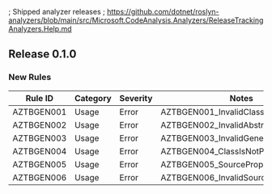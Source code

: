 ; Shipped analyzer releases
; https://github.com/dotnet/roslyn-analyzers/blob/main/src/Microsoft.CodeAnalysis.Analyzers/ReleaseTrackingAnalyzers.Help.md

## Release 0.1.0

### New Rules

Rule ID | Category | Severity | Notes
--------|----------|----------|--------------------
 AZTBGEN001 | Usage    | Error    | AZTBGEN001_InvalidClassAccessibility
 AZTBGEN002 | Usage    | Error    | AZTBGEN002_InvalidAbstractClass
 AZTBGEN003 | Usage    | Error    | AZTBGEN003_InvalidGenericClass
 AZTBGEN004 | Usage    | Error    | AZTBGEN004_ClassIsNotPartial
 AZTBGEN005 | Usage    | Error    | AZTBGEN005_SourcePropertyNotFound
 AZTBGEN006 | Usage    | Error    | AZTBGEN006_InvalidSourcePropertyType
